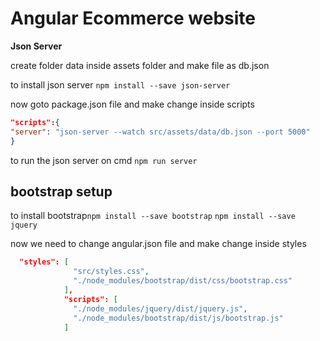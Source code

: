 # Angular Ecommerce website

**Json Server**

create folder data inside assets folder and make file as db.json

to install json server `npm install --save json-server`

now goto package.json file and make change inside scripts

```Json
"scripts":{
"server": "json-server --watch src/assets/data/db.json --port 5000"
}
```

to run the json server on cmd `npm run server`

## **bootstrap setup**

to install bootstrap`npm install --save bootstrap`
`npm install --save jquery`

now we need to change angular.json file and make change inside styles

```Json
  "styles": [
              "src/styles.css",
              "./node_modules/bootstrap/dist/css/bootstrap.css"
            ],
            "scripts": [
              "./node_modules/jquery/dist/jquery.js",
              "./node_modules/bootstrap/dist/js/bootstrap.js"
            ]
```
